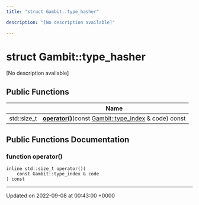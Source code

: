 ```yaml
---
title: "struct Gambit::type_hasher"

description: "[No description available]"

---
```


# struct Gambit::type_hasher



[No description available]

## Public Functions

|                | Name           |
| -------------- | -------------- |
| std::size_t | **[operator()](/documentation/code/classes/structgambit_1_1type__hasher/#function-operator)**(const [Gambit::type_index](/documentation/code/classes/structgambit_1_1type__index/) & code) const |

## Public Functions Documentation

### function operator()

```
inline std::size_t operator()(
    const Gambit::type_index & code
) const
```


-------------------------------

Updated on 2022-09-08 at 00:43:00 +0000